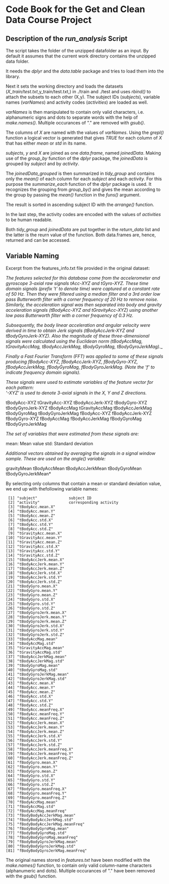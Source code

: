 # Code Book for the Get and Clean Data Course Project

## Description of the *run_analysis* Script
The script takes the folder of the unzipped datafolder as an input. By default it assumes that the current work directory contains the unzipped data folder.

It needs the _dplyr_ and the _data.table_ package and tries to load them into the library.

Next it sets the working directory and loads the datasets (_X\_train/test.txt_,y\_train/test.txt,) in ./train and ./test and uses _rbind()_ to attach the subsets to each other (X,y). 
The subject IDs (_subjects_), variable names (_varNames_) and activity codes (_activities_) are loaded as well. 

_varNames_ is then manipulated to contain only valid characters, i.e. alphanumeric signs and dots to separate words with the help of _make.names()_.
Multiple occurances of "." are removed with _gsub()_.

The columns of _X_ are named with the values of _varNames_. Using the _grepl()_
function a logical vector is generated that gives _TRUE_ for each column of _X_ that has either _mean_ or _std_ in its name.

_subjects_, _y_ and _X_ are joined as one _data.frame_, named _joinedData_. Making use of the _group\_by_ function of the _dplyr_ package, the _joinedData_ is grouped by _subject_ and by _activity_.

The _joinedData\_grouped_ is then summarized in _tidy\_group_ and contains only the _mean()_ of each column for each _subject_ and each _activity_. For this purpose the _summarize\_each_ function of the _dplyr_ package is used. It recognizes the grouping from _group\_by()_ and gives the mean according to the group by passing the _mean()_ function in the _funs()_ argument.

The result is sorted in ascending subject ID with the _arrange()_ function.

In the last step, the activity codes are encoded with the values of _activities_ to be human readable.

Both _tidy\_group_ and _joinedData_ are put together in the _return\_data_ list and the latter is the reurn value of the function. Both data.frames are, hence, returned and can be accessed. 





## Variable Naming
Excerpt from the features_info.txt file provided in the original dataset:

_The features selected for this database come from the accelerometer and gyroscope 3-axial raw signals tAcc-XYZ and tGyro-XYZ. These time domain signals (prefix 't' to denote time) were captured at a constant rate of 50 Hz. Then they were filtered using a median filter and a 3rd order low pass Butterworth filter with a corner frequency of 20 Hz to remove noise. Similarly, the acceleration signal was then separated into body and gravity acceleration signals (tBodyAcc-XYZ and tGravityAcc-XYZ) using another low pass Butterworth filter with a corner frequency of 0.3 Hz._ 

_Subsequently, the body linear acceleration and angular velocity were derived in time to obtain Jerk signals (tBodyAccJerk-XYZ and tBodyGyroJerk-XYZ). Also the magnitude of these three-dimensional signals were calculated using the Euclidean norm (tBodyAccMag, tGravityAccMag, tBodyAccJerkMag, tBodyGyroMag, tBodyGyroJerkMag).__ 

_Finally a Fast Fourier Transform (FFT) was applied to some of these signals producing fBodyAcc-XYZ, fBodyAccJerk-XYZ, fBodyGyro-XYZ, fBodyAccJerkMag, fBodyGyroMag, fBodyGyroJerkMag. (Note the 'f' to indicate frequency domain signals)._ 

_These signals were used to estimate variables of the feature vector for each pattern:  
'-XYZ' is used to denote 3-axial signals in the X, Y and Z directions._

tBodyAcc-XYZ
tGravityAcc-XYZ
tBodyAccJerk-XYZ
tBodyGyro-XYZ
tBodyGyroJerk-XYZ
tBodyAccMag
tGravityAccMag
tBodyAccJerkMag
tBodyGyroMag
tBodyGyroJerkMag
fBodyAcc-XYZ
fBodyAccJerk-XYZ
fBodyGyro-XYZ
fBodyAccMag
fBodyAccJerkMag
fBodyGyroMag
fBodyGyroJerkMag

_The set of variables that were estimated from these signals are:_ 

mean: Mean value
std: Standard deviation

_Additional vectors obtained by averaging the signals in a signal window sample. These are used on the angle() variable:_

gravityMean
tBodyAccMean
tBodyAccJerkMean
tBodyGyroMean
tBodyGyroJerkMean*

By selecting only columns that contain a mean or standard deviation value, we end up with thefollowing variable names:
```
 [1] "subject"              subject ID                    
 [2] "activity"             corresponding activity        
 [3] "tBodyAcc.mean.X"              
 [4] "tBodyAcc.mean.Y"              
 [5] "tBodyAcc.mean.Z"              
 [6] "tBodyAcc.std.X"               
 [7] "tBodyAcc.std.Y"               
 [8] "tBodyAcc.std.Z"               
 [9] "tGravityAcc.mean.X"           
[10] "tGravityAcc.mean.Y"           
[11] "tGravityAcc.mean.Z"           
[12] "tGravityAcc.std.X"            
[13] "tGravityAcc.std.Y"            
[14] "tGravityAcc.std.Z"            
[15] "tBodyAccJerk.mean.X"          
[16] "tBodyAccJerk.mean.Y"          
[17] "tBodyAccJerk.mean.Z"          
[18] "tBodyAccJerk.std.X"           
[19] "tBodyAccJerk.std.Y"           
[20] "tBodyAccJerk.std.Z"           
[21] "tBodyGyro.mean.X"             
[22] "tBodyGyro.mean.Y"             
[23] "tBodyGyro.mean.Z"             
[24] "tBodyGyro.std.X"              
[25] "tBodyGyro.std.Y"              
[26] "tBodyGyro.std.Z"              
[27] "tBodyGyroJerk.mean.X"         
[28] "tBodyGyroJerk.mean.Y"         
[29] "tBodyGyroJerk.mean.Z"         
[30] "tBodyGyroJerk.std.X"          
[31] "tBodyGyroJerk.std.Y"          
[32] "tBodyGyroJerk.std.Z"          
[33] "tBodyAccMag.mean"             
[34] "tBodyAccMag.std"              
[35] "tGravityAccMag.mean"          
[36] "tGravityAccMag.std"           
[37] "tBodyAccJerkMag.mean"         
[38] "tBodyAccJerkMag.std"          
[39] "tBodyGyroMag.mean"            
[40] "tBodyGyroMag.std"             
[41] "tBodyGyroJerkMag.mean"        
[42] "tBodyGyroJerkMag.std"         
[43] "fBodyAcc.mean.X"              
[44] "fBodyAcc.mean.Y"              
[45] "fBodyAcc.mean.Z"              
[46] "fBodyAcc.std.X"               
[47] "fBodyAcc.std.Y"               
[48] "fBodyAcc.std.Z"               
[49] "fBodyAcc.meanFreq.X"          
[50] "fBodyAcc.meanFreq.Y"          
[51] "fBodyAcc.meanFreq.Z"          
[52] "fBodyAccJerk.mean.X"          
[53] "fBodyAccJerk.mean.Y"          
[54] "fBodyAccJerk.mean.Z"          
[55] "fBodyAccJerk.std.X"           
[56] "fBodyAccJerk.std.Y"           
[57] "fBodyAccJerk.std.Z"           
[58] "fBodyAccJerk.meanFreq.X"      
[59] "fBodyAccJerk.meanFreq.Y"      
[60] "fBodyAccJerk.meanFreq.Z"      
[61] "fBodyGyro.mean.X"             
[62] "fBodyGyro.mean.Y"             
[63] "fBodyGyro.mean.Z"             
[64] "fBodyGyro.std.X"              
[65] "fBodyGyro.std.Y"              
[66] "fBodyGyro.std.Z"              
[67] "fBodyGyro.meanFreq.X"         
[68] "fBodyGyro.meanFreq.Y"         
[69] "fBodyGyro.meanFreq.Z"         
[70] "fBodyAccMag.mean"             
[71] "fBodyAccMag.std"              
[72] "fBodyAccMag.meanFreq"         
[73] "fBodyBodyAccJerkMag.mean"     
[74] "fBodyBodyAccJerkMag.std"      
[75] "fBodyBodyAccJerkMag.meanFreq" 
[76] "fBodyBodyGyroMag.mean"        
[77] "fBodyBodyGyroMag.std"         
[78] "fBodyBodyGyroMag.meanFreq"    
[79] "fBodyBodyGyroJerkMag.mean"    
[80] "fBodyBodyGyroJerkMag.std"     
[81] "fBodyBodyGyroJerkMag.meanFreq"
```

The original names stored in _features.txt_ have been modified with the _make.names()_ function, to contain only valid column-name characters (alphanumeric and dots). Multiple occurances of "." have been removed with the _gsub()_ function.